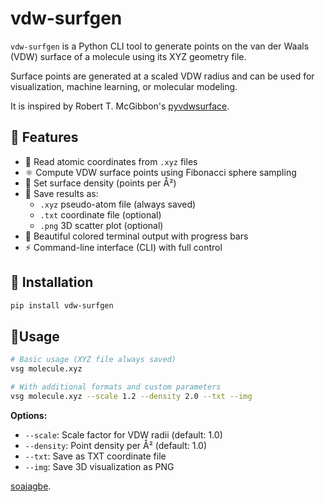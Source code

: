 # vdw-surfgen

`vdw-surfgen` is a Python CLI tool to generate points on the van der Waals (VDW) surface of a molecule using its XYZ geometry file.

Surface points are generated at a scaled VDW radius and can be used for visualization, machine learning, or molecular modeling.

It is inspired by  Robert T. McGibbon's [pyvdwsurface](https://github.com/rmcgibbo/pyvdwsurface).

## 🔧 Features

- 🧬 Read atomic coordinates from `.xyz` files
- ⚛️ Compute VDW surface points using Fibonacci sphere sampling
- 🔬 Set surface density (points per Å²)
- 💾 Save results as:
  - `.xyz` pseudo-atom file (always saved)
  - `.txt` coordinate file (optional)
  - `.png` 3D scatter plot (optional)
- 🎨 Beautiful colored terminal output with progress bars
- ⚡ Command-line interface (CLI) with full control

## 🚀 Installation

```bash
pip install vdw-surfgen

```

## 🔨Usage

```bash
# Basic usage (XYZ file always saved)
vsg molecule.xyz

# With additional formats and custom parameters
vsg molecule.xyz --scale 1.2 --density 2.0 --txt --img
```

**Options:**
- `--scale`: Scale factor for VDW radii (default: 1.0)
- `--density`: Point density per Å² (default: 1.0)  
- `--txt`: Save as TXT coordinate file
- `--img`: Save 3D visualization as PNG



[soajagbe](https://github.com/sajagbe).

